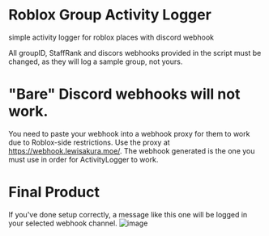 # Roblox Group Activity Logger
simple activity logger for roblox places with discord webhook

All groupID, StaffRank and discors webhooks provided in the script must be changed, as they will log a sample group, not yours.

# "Bare" Discord webhooks will not work.
You need to paste your webhook into a webhook proxy for them to work due to Roblox-side restrictions. Use the proxy at https://webhook.lewisakura.moe/. The webhook generated is the one you must use in order for ActivityLogger to work.

# Final Product
If you've done setup correctly, a message like this one will be logged in your selected webhook channel.
![image](https://github.com/SavageSzym-Productions/ActivityLogger/assets/61160638/7b6e70da-8428-4471-b799-b8230d075e4a)
